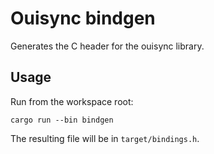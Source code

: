 # Ouisync bindgen

Generates the C header for the ouisync library.

## Usage

Run from the workspace root:

    cargo run --bin bindgen

The resulting file will be in `target/bindings.h`.
